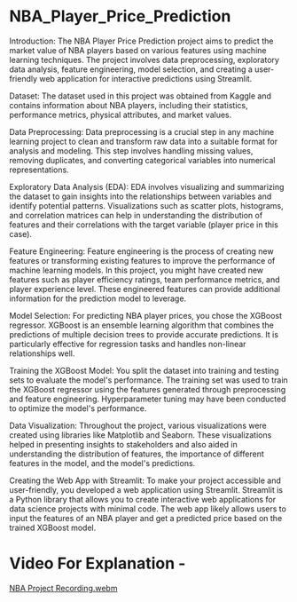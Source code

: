 # NBA_Player_Price_Prediction
Introduction:
The NBA Player Price Prediction project aims to predict the market value of NBA players based on various features using machine learning techniques. The project involves data preprocessing, exploratory data analysis, feature engineering, model selection, and creating a user-friendly web application for interactive predictions using Streamlit.

Dataset:
The dataset used in this project was obtained from Kaggle and contains information about NBA players, including their statistics, performance metrics, physical attributes, and market values.

Data Preprocessing:
Data preprocessing is a crucial step in any machine learning project to clean and transform raw data into a suitable format for analysis and modeling. This step involves handling missing values, removing duplicates, and converting categorical variables into numerical representations.

Exploratory Data Analysis (EDA):
EDA involves visualizing and summarizing the dataset to gain insights into the relationships between variables and identify potential patterns. Visualizations such as scatter plots, histograms, and correlation matrices can help in understanding the distribution of features and their correlations with the target variable (player price in this case).

Feature Engineering:
Feature engineering is the process of creating new features or transforming existing features to improve the performance of machine learning models. In this project, you might have created new features such as player efficiency ratings, team performance metrics, and player experience level. These engineered features can provide additional information for the prediction model to leverage.

Model Selection:
For predicting NBA player prices, you chose the XGBoost regressor. XGBoost is an ensemble learning algorithm that combines the predictions of multiple decision trees to provide accurate predictions. It is particularly effective for regression tasks and handles non-linear relationships well.

Training the XGBoost Model:
You split the dataset into training and testing sets to evaluate the model's performance. The training set was used to train the XGBoost regressor using the features generated through preprocessing and feature engineering. Hyperparameter tuning may have been conducted to optimize the model's performance.

Data Visualization:
Throughout the project, various visualizations were created using libraries like Matplotlib and Seaborn. These visualizations helped in presenting insights to stakeholders and also aided in understanding the distribution of features, the importance of different features in the model, and the model's predictions.

Creating the Web App with Streamlit:
To make your project accessible and user-friendly, you developed a web application using Streamlit. Streamlit is a Python library that allows you to create interactive web applications for data science projects with minimal code. The web app likely allows users to input the features of an NBA player and get a predicted price based on the trained XGBoost model.

# Video For Explanation -
[NBA Project Recording.webm](https://github.com/ParvSoni/NBA_Player_Price_Prediction/assets/123165567/0eb9baf5-19a8-4f02-ac8d-bfeaa7441cba)
